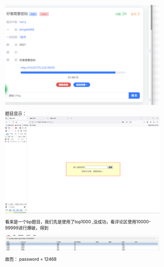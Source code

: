![image-20240918203143117](./assets/image-20240918203143117.png)

题目显示：
![image-20240918203201916](./assets/image-20240918203201916.png)

看来是一个bp题目，我们先是使用了top1000 ,没成功，看评论区使用10000-99999进行爆破，得到

![image-20240918203256824](./assets/image-20240918203256824.png)

故而：
password = 12468
